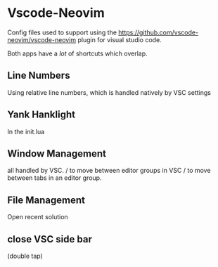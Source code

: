 # Vscode-Neovim
Config files used to support using the https://github.com/vscode-neovim/vscode-neovim plugin for visual studio code.

Both apps have a *lot* of shortcuts which overlap.

## Line Numbers
Using relative line numbers, which is handled natively by VSC settings

## Yank Hanklight
In the init.lua

## Window Management
all handled by VSC.
<ctrl-h>/<ctrl-l> to move between editor groups in VSC
<alt-h>/<alt-l> to move between tabs in an editor group.

## File Management
Open recent solution
<ctrl-o><ctrl-k>

## close VSC side bar
<ctrl-b><ctrl-b> (double tap)
